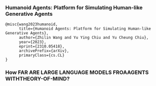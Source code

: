 ### Humanoid Agents: Platform for Simulating Human-like Generative Agents

```
@misc{wang2023humanoid,
      title={Humanoid Agents: Platform for Simulating Human-like Generative Agents}, 
      author={Zhilin Wang and Yu Ying Chiu and Yu Cheung Chiu},
      year={2023},
      eprint={2310.05418},
      archivePrefix={arXiv},
      primaryClass={cs.CL}
}
```

### How FAR ARE LARGE LANGUAGE MODELS FROAAGENTS WITHTHEORY-OF-MIND?

